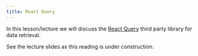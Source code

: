 ```yaml
---
title: React Query
---
```


In this lesson/lecture we will discuss the
[React Query](https://react-query.tanstack.com/) third party library for data
retrieval.

See the lecture slides as this reading is under construction.
